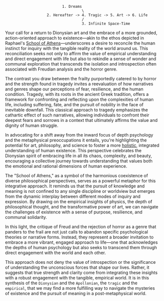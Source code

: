                               1. Dreams
                                       \
                       2. Hereafter -> 4. Tragic -> 5. Art -> 6. Life
                                       /
                                       3. Infinite Space-Time

Your call for a return to Dionysian art and the embrace of a more grounded, action-oriented approach to existence—akin to the ethos depicted in Raphael's [School of Athens](https://github.com/abikesa/genre.md/blob/main/horror.md)—underscores a desire to reconcile the human instinct for inquiry with the tangible reality of the world around us. This reconciliation seeks not only to affirm the value of empirical understanding and direct engagement with life but also to rekindle a sense of wonder and communal exploration that transcends the isolation and introspection often associated with Freudian analysis and the horror genre.

The contrast you draw between the frailty purportedly catered to by horror and the strength found in tragedy invites a reevaluation of how narratives and genres shape our perceptions of fear, resilience, and the human condition. Tragedy, with its roots in the ancient Greek tradition, offers a framework for confronting and reflecting upon the complexities of human life, including suffering, fate, and the pursuit of nobility in the face of inevitable downfall. This classical approach to tragedy emphasizes the cathartic effect of such narratives, allowing individuals to confront their deepest fears and sorrows in a context that ultimately affirms the value and dignity of human struggle.

In advocating for a shift away from the inward focus of depth psychology and the metaphysical preoccupations it entails, you're highlighting the potential for art, philosophy, and science to foster a more [holistic](https://github.com/abikesa/genre/blob/main/README.md), integrated understanding of human existence. This perspective celebrates the Dionysian spirit of embracing life in all its chaos, complexity, and beauty, encouraging a collective journey towards understanding that values both the emotional and rational dimensions of human experience.

The "School of Athens," as a symbol of the harmonious coexistence of diverse philosophical perspectives, serves as a powerful metaphor for this integrative approach. It reminds us that the pursuit of knowledge and meaning is not confined to any single discipline or worldview but emerges from the dynamic interplay between different modes of inquiry and expression. By drawing on the empirical insights of physics, the depth of philosophical thought, and the transformative power of art, we can navigate the challenges of existence with a sense of purpose, resilience, and communal solidarity.

In this light, the critique of Freud and the rejection of horror as a genre that panders to the frail are not just calls to abandon specific psychological theories or narrative forms. Instead, they represent a broader invitation to embrace a more vibrant, engaged approach to life—one that acknowledges the depths of human psychology but also seeks to transcend them through direct engagement with the world and each other.

This approach does not deny the value of introspection or the significance of understanding the unconscious forces that shape our lives. Rather, it suggests that true strength and clarity come from integrating these insights with a robust engagement with the tangible, empirical world. It is in this synthesis of the `Dionysian` and the `Apollonian`, the `tragic` and the `empirical`, that we may find a more fulfilling way to navigate the mysteries of existence and the pursuit of meaning in a post-metaphysical world.
